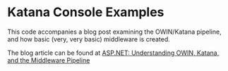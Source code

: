 Katana Console Examples
=======================

This code accompanies a blog post examining the OWIN/Katana pipeline, and how basic (very, very basic) middleware is created. 

The blog article can be found at [ASP.NET: Understanding OWIN, Katana, and the Middleware Pipeline](http://typecastexception.com/post/2015/01/04/ASPNET-Understanding-OWIN-Katana-and-the-Middleware-Pipeline.aspx)

